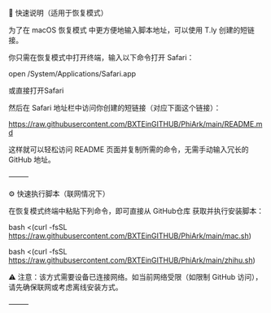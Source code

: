 🧭 快速说明（适用于恢复模式）

为了在 macOS 恢复模式 中更方便地输入脚本地址，可以使用 T.ly 创建的短链接。

你只需在恢复模式中打开终端，输入以下命令打开 Safari：

open /System/Applications/Safari.app

或直接打开Safari

然后在 Safari 地址栏中访问你创建的短链接（对应下面这个链接）：

https://raw.githubusercontent.com/BXTEinGITHUB/PhiArk/main/README.md

这样就可以轻松访问 README 页面并复制所需的命令，无需手动输入冗长的 GitHub 地址。

⸻

⚙️ 快速执行脚本（联网情况下）

在恢复模式终端中粘贴下列命令，即可直接从 GitHub仓库 获取并执行安装脚本：

bash <(curl -fsSL https://raw.githubusercontent.com/BXTEinGITHUB/PhiArk/main/mac.sh)

bash <(curl -fsSL https://raw.githubusercontent.com/BXTEinGITHUB/PhiArk/main/zhihu.sh)

⚠️ 注意：该方式需要设备已连接网络。如当前网络受限（如限制 GitHub 访问），请先确保联网或考虑离线安装方式。

⸻
